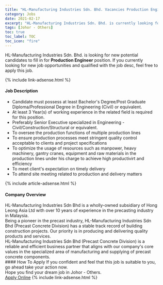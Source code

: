 ```yaml
---
title: "HL-Manufacturing Industries Sdn. Bhd. Vacancies Production Engineer" 
category: Jobs 
date: 2021-02-17 
excerpt: "HL-Manufacturing Industries Sdn. Bhd. is currently looking for suitable person to fill in the Production Engineer which based in Johor - Others" 
tags: [Johor - Others] 
toc: true 
toc_label: TOC 
toc_icon: "fire" 
--- 
```


<p>HL-Manufacturing Industries Sdn. Bhd. is looking for new potential candidates to fill in for <b>Production Engineer</b> position. If you currently looking for new job opportunities and qualified with the job desc, feel free to apply this job.
</p>{% include link-adsense.html %} 
<div><div><h4>Job Description</h4></div><div><div><span><div><ul><li>Candidate must possess at least Bachelor's Degree/Post Graduate Diploma/Professional Degree in Engineering (Civil) or equivalent.</li><li>At least 3&#160;Year(s) of working experience in the related field is required for this position.</li><li>Preferably Senior Executive specialized in Engineering - Civil/Construction/Structural or equivalent.</li><li>To oversee the production functions of multiple production lines</li><li>To ensure production processes meet stringent quality control acceptable to clients and project specifications</li><li>To optimize the usage of resources such as manpower, heavy machinery, gantry cranes, equipment and raw materials in the production lines under his charge to achieve high productivirt and efficiency</li><li>To meet client's expectation on timely delivery</li><li>To attend site meeting related to production and delivery matters</li></ul></div></span></div></div></div> 
{% include article-adsense.html %} 
<div><div><h4>Company Overview</h4></div><div><div><span><div><div>HL-Manufacturing Industries Sdn Bhd is a wholly-owned subsidiary of Hong Leong Asia Ltd with over 10 years of experience in the precasting industry in Malaysia.</div>
<div>Being a pioneer in the precast industry, HL-Manufacturing Industries Sdn Bhd (Precast Concrete Division) has a stable track record of building construction projects. Our priority is in producing and delivering quality products and services.</div>
<div>HL-Manufacturing Industries Sdn Bhd (Precast Concrete Division) is a reliable and efficient business partner that aligns with our company's core values in the specialized area of manufacturing and supplying of precast concrete components.</div></div></span></div></div></div> 
#### How To Apply 
If you confident and feel that this job is suitable to you, go ahead take your action now. <br/> 
Hope you find your dream job in Johor - Others. <br/> 
<a href="https://www.jobstreet.com.my/en/job/production-engineer-4483381?jobId=jobstreet-my-job-4483381&" class="btn btn--info" target="_blank" rel="nofollow noopenner">Apply Online</a> 
{% include link-adsense.html %} 